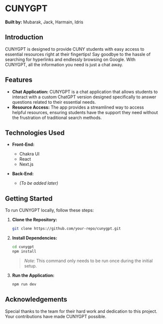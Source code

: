 # CUNYGPT

**Built by:** Mubarak, Jack, Harmain, Idris

## Introduction

CUNYGPT is designed to provide CUNY students with easy access to essential resources right at their fingertips! Say goodbye to the hassle of searching for hyperlinks and endlessly browsing on Google. With CUNYGPT, all the information you need is just a chat away.

## Features

- **Chat Application:** CUNYGPT is a chat application that allows students to interact with a custom ChatGPT version designed specifically to answer questions related to their essential needs.
- **Resource Access:** The app provides a streamlined way to access helpful resources, ensuring students have the support they need without the frustration of traditional search methods.

## Technologies Used

- **Front-End:**
  - Chakra UI
  - React
  - Next.js

- **Back-End:**
  - *(To be added later)*

## Getting Started

To run CUNYGPT locally, follow these steps:

1. **Clone the Repository:**
   ```bash
   git clone https://github.com/your-repo/cunygpt.git
   ```
2. **Install Dependencies:**
   ```bash
   cd cunygpt
   npm install
   ```
   > *Note:* This command only needs to be run once during the initial setup.
   
3. **Run the Application:**
   ```bash
   npm run dev
   ```

## Acknowledgements

Special thanks to the team for their hard work and dedication to this project. Your contributions have made CUNYGPT possible.
